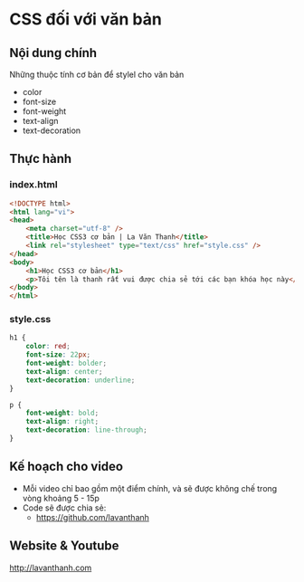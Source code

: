 CSS đối với văn bản
===================

## Nội dung chính

Những thuộc tính cơ bản để stylel cho văn bản

* color
* font-size
* font-weight
* text-align
* text-decoration

## Thực hành

### index.html

~~~html
<!DOCTYPE html>
<html lang="vi">
<head>
    <meta charset="utf-8" />
    <title>Học CSS3 cơ bản | La Văn Thanh</title>
    <link rel="stylesheet" type="text/css" href="style.css" />
</head>
<body>
	<h1>Học CSS3 cơ bản</h1>
    <p>Tôi tên là thanh rất vui được chia sẻ tới các bạn khóa học này</p>
</body>
</html>
~~~

### style.css

~~~css
h1 {
    color: red;
    font-size: 22px;
    font-weight: bolder;
    text-align: center;
    text-decoration: underline;
}

p {
    font-weight: bold;
    text-align: right;
    text-decoration: line-through;
}
~~~

## Kế hoạch cho video
* Mỗi video chỉ bao gồm một điểm chính, và sẽ được không chế trong vòng khoảng 5 - 15p 
* Code sẽ được chia sẻ:
  - https://github.com/lavanthanh

## Website & Youtube 

http://lavanthanh.com
